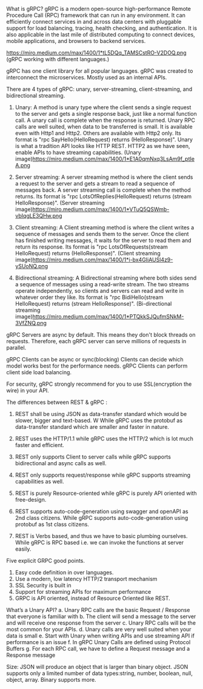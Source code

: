 What is gRPC? gRPC is a modern open-source high-performance Remote Procedure Call (RPC) framework that can run in any
environment. It can efficiently connect services in and across data centers with pluggable support for load balancing,
tracing, health checking, and authentication. It is also applicable in the last mile of distributed computing to connect
devices, mobile applications, and browsers to backend services.

https://miro.medium.com/max/1400/1*tL5DQq_TAMSCstRO-V2DOQ.png (gRPC working with different languages.)

gRPC has one client library for all popular languages. gRPC was created to interconnect the microservices. Mostly used
as an internal APIs.

There are 4 types of gRPC: unary, server-streaming, client-streaming, and bidirectional streaming.

1. Unary: A method is unary type where the client sends a single request to the server and gets a single response back,
   just like a normal function call. A unary call is complete when the response is returned. Unary RPC calls are well
   suited, when data to be transferred is small. It is available even with Http1 and Http2. Others are available with
   Http2 only. Its format is "rpc SayHello(HelloRequest) returns (HelloResponse)". Unary is what a tradition API looks
   like HTTP REST. HTTP2 as we have seen, enable APIs to have streaming capabilities.
   (Unary image)https://miro.medium.com/max/1400/1*E1A0qmNxq3LsAm9f_ptIeA.png

2. Server streaming: A server streaming method is where the client sends a request to the server and gets a stream to
   read a sequence of messages back. A server streaming call is complete when the method returns. Its format is "rpc
   LotsOfReplies(HelloRequest) returns (stream HelloResponse)".
   (Server streaming image)https://miro.medium.com/max/1400/1*VTuQ5QSWmb-vbIqgLE3QHw.png

3. Client streaming: A Client streaming method is where the client writes a sequence of messages and sends them to the
   server. Once the client has finished writing messages, it waits for the server to read them and return its response.
   Its format is "rpc LotsOfRequests(stream HelloRequest) returns (HelloResponse)".
   (Client streaming image)https://miro.medium.com/max/1400/1*i-bx4GIiAUSl4z9-ySUoNQ.png

4. Bidirectional streaming: A Bidirectional streaming where both sides send a sequence of messages using a read-write
   stream. The two streams operate independently, so clients and servers can read and write in whatever order they like.
   Its format is "rpc BidiHello(stream HelloRequest) returns (stream HelloResponse)".
   (Bi-directional streaming image)https://miro.medium.com/max/1400/1*PTQkkSJQufmSNkM-3VfZNQ.png


gRPC Servers are async by default. 
This means they don't block threads on requests.
Therefore, each gRPC server can serve millions of requests in parallel.

gRPC Clients can be async or sync(blocking)
Clients can decide which model works best for the performance needs.
gRPC Clients can perform client side load balancing.

For security, gRPC strongly recommend for you to use SSL(encryption the wire) in your API.


The differences between REST & gRPC :

1. REST shall be using JSON as data-transfer standard which would be slower, bigger and text-based. W
While gRPC uses the protobuf as data-transfer standard which are smaller and faster in nature.

2. REST uses the HTTP/1.1 while gRPC uses the HTTP/2 which is lot much faster and efficient.

3. REST only supports Client to server calls while gRPC supports bidirectional and async calls as well.

4. REST only supports request/response while gRPC supports streaming capabilities as well.

5. REST is purely Resource-oriented while gRPC is purely API oriented with free-design.

6. REST supports auto-code-generation using swagger and openAPI as 2nd class citizens.
While gRPC supports auto-code-generation using protobuf as 1st class citizens.

7. REST is Verbs based, and thus we have to basic plumbing ourselves.
While gRPC is RPC based i.e. we can invoke the functions at server easily.


Five explicit GRPC good points.
1. Easy code definition in over languages.
2. Use a modern, low latency HTTP/2 transport mechanism
3. SSL Security is built in
4. Support for streaming APIs for maximum performance
5. GRPC is API oriented, instead of Resource Oriented like REST.


What’s a Unary API?
a. Unary RPC calls are the basic Request / Response that everyone is familiar with
b. The client will send a message to the server and will receive one response from the server
c. Unary RPC calls will be the most common for your APIs.
d. Unary calls are very well suited when your data is small
e. Start with Unary when writing APIs and use streaming API if performance is an issue
f. In gRPC Unary Calls are defined using Protocol Buffers
g. For each RPC call, we have to define a Request message and a Response message


Size: JSON will produce an object that is larger than binary object.
JSON supports only a limited number of data types:string, number, boolean, null, object, array.
Binary supports more.